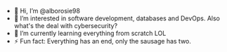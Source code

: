 - 👋 Hi, I’m @alborosie98
- 👀 I’m interested in software development, databases and DevOps. Also what's the deal with cybersecurity?
- 🌱 I’m currently learning everything from scratch LOL
- ⚡ Fun fact: Everything has an end, only the sausage has two.

<!---
alborosie98/alborosie98 is a ✨ special ✨ repository because its `README.md` (this file) appears on your GitHub profile.
You can click the Preview link to take a look at your changes.
--->
